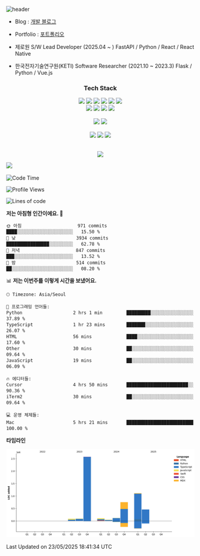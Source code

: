 ![header](https://capsule-render.vercel.app/api?type=soft&color=auto&height=150&section=header&text=HANGYU&fontSize=70&animation=twinkling)


- Blog : [개발 블로그](https://ruehan.org)
- Portfolio : [포트폴리오](https://interactive-portfolio-chi.vercel.app/)

- 제로원 S/W Lead Developer (2025.04 ~ ) FastAPI / Python / React / React Native
- 한국전자기술연구원(KETI) Software Researcher (2021.10 ~ 2023.3) Flask / Python / Vue.js


<h3 align="center"> Tech Stack </h3>
<p align="center">
<img src="https://img.shields.io/badge/HTML-E34F26?style=flat-square&logo=HTML5&logoColor=white"/></a>
<img src="https://img.shields.io/badge/CSS-1572B6?style=flat-square&logo=CSS3&logoColor=white"/></a>
<img src="https://img.shields.io/badge/JavaScript-F7DF1E?style=flat-square&logo=JavaScript&logoColor=white"/></a>
<img src="https://img.shields.io/badge/Java-007396?style=flat-square&logo=Java&logoColor=white"/></a>
<img src="https://img.shields.io/badge/React-61DAFB?style=flat-square&logo=React&logoColor=white"/></a>
<img src="https://img.shields.io/badge/Next-000000?style=flat-square&logo=Next.js&logoColor=white"/></a>
<br>
<img src="https://img.shields.io/badge/Remix-000000?style=flat-square&logo=Remix&logoColor=white"/></a>
<img src="https://img.shields.io/badge/Python-3776AB?style=flat-square&logo=Python&logoColor=white"/></a>
<img src="https://img.shields.io/badge/Flask-000000?style=flat-square&logo=Flask&logoColor=white"/></a>
<img src="https://img.shields.io/badge/MySQL-4479A1?style=flat-square&logo=MySQL&logoColor=white"/></a>

<br>
<br>
<img src="https://img.shields.io/badge/Android Studio-3DDC84?style=flat-square&logo=Android Studio&logoColor=white"/></a>
<img src="https://img.shields.io/badge/Visual Studio Code-007ACC?style=flat-square&logo=Visual Studio Code&logoColor=white"/></a>
<br>
<br>
<img src="https://img.shields.io/badge/macOS-000000?style=flat-square&logo=macOS&logoColor=white"/></a>
<img src="https://img.shields.io/badge/Windows-0078D6?style=flat-square&logo=Windows&logoColor=white"/></a>
<img src="https://img.shields.io/badge/Ubuntu-E95420?style=flat-square&logo=Ubuntu&logoColor=white"/></a>
<br>
<br>

</p>

<p align="center">
  <img align="center" src="https://github-readme-stats.vercel.app/api?username=ruehan&theme=cobalt&show_icons=true" />
</p>

![](https://gh-hits.nomadcoders.workers.dev/view?username=ruehan)

 <!--START_SECTION:waka-->
![Code Time](http://img.shields.io/badge/Code%20Time-1%2C954%20hrs%2039%20mins-blue)

![Profile Views](http://img.shields.io/badge/Profile%20Views-3-blue)

![Lines of code](https://img.shields.io/badge/%EC%A0%80%EB%8A%94%20%EC%97%AC%ED%83%9C%EA%B9%8C%EC%A7%80%20-5.3%20million%20%EC%A4%84%EC%9D%98%20%EC%BD%94%EB%93%9C%EB%A5%BC%20%EC%9E%91%EC%84%B1%ED%96%88%EC%96%B4%EC%9A%94.-blue)

**저는 아침형 인간이에요. 🐤** 

```text
🌞 아침                     971 commits         ████░░░░░░░░░░░░░░░░░░░░░   15.50 % 
🌆 낮　                     3934 commits        ████████████████░░░░░░░░░   62.78 % 
🌃 저녁                     847 commits         ███░░░░░░░░░░░░░░░░░░░░░░   13.52 % 
🌙 밤　                     514 commits         ██░░░░░░░░░░░░░░░░░░░░░░░   08.20 % 
```


📊 **저는 이번주를 이렇게 시간을 보냈어요.** 

```text
🕑︎ Timezone: Asia/Seoul

💬 프로그래밍 언어들: 
Python                   2 hrs 1 min         █████████░░░░░░░░░░░░░░░░   37.89 % 
TypeScript               1 hr 23 mins        ███████░░░░░░░░░░░░░░░░░░   26.07 % 
HTML                     56 mins             ████░░░░░░░░░░░░░░░░░░░░░   17.60 % 
Other                    30 mins             ██░░░░░░░░░░░░░░░░░░░░░░░   09.64 % 
JavaScript               19 mins             ██░░░░░░░░░░░░░░░░░░░░░░░   06.09 % 

🔥 에디터들: 
Cursor                   4 hrs 50 mins       ███████████████████████░░   90.36 % 
iTerm2                   30 mins             ██░░░░░░░░░░░░░░░░░░░░░░░   09.64 % 

💻 운영 체제들: 
Mac                      5 hrs 21 mins       █████████████████████████   100.00 % 
```

**타임라인**

![Lines of Code chart](https://raw.githubusercontent.com/ruehan/ruehan/main/assets/bar_graph.png)


 Last Updated on 23/05/2025 18:41:34 UTC
<!--END_SECTION:waka-->


  



